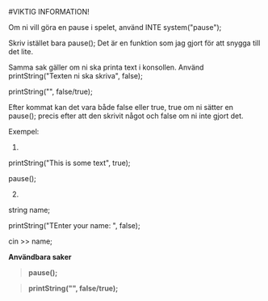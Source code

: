 #VIKTIG INFORMATION!

Om ni vill göra en pause i spelet, använd INTE system("pause");

Skriv istället bara pause(); Det är en funktion som jag gjort för att snygga till det lite.

Samma sak gäller om ni ska printa text i konsollen. Använd printString("Texten ni ska skriva", false);

printString("", false/true);

Efter kommat kan det vara både false eller true, true om ni sätter en pause(); precis efter att den skrivit något
och false om ni inte gjort det.

Exempel:

1.

printString("This is some text", true);

pause();

2.

string name;

printString("TEnter your name: ", false);

cin >> name;


**Användbara saker**

>**pause();**

>**printString("", false/true);**
